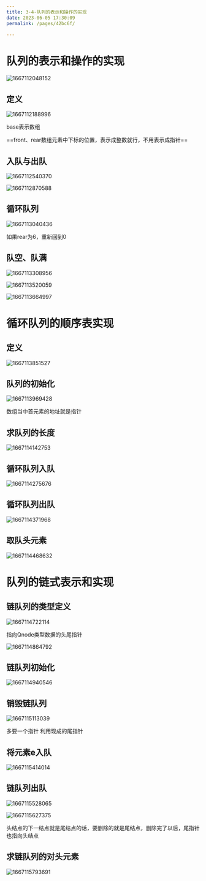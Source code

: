 ```yaml
---
title: 3-4-队列的表示和操作的实现
date: 2023-06-05 17:30:09
permalink: /pages/42bc6f/

---
```

# 队列的表示和操作的实现

![1667112048152](/assets/1667112048152.png)

## 定义

![1667112188996](/assets/1667112188996.png)

base表示数组

==front、rear数组元素中下标的位置，表示成整数就行，不用表示成指针==

## 入队与出队

![1667112540370](/assets/1667112540370.png)

![1667112870588](/assets/1667112870588-1667112873140.png)

## 循环队列

![1667113040436](/assets/1667113040436-1667113040936.png)

如果rear为6，重新回到0



## 队空、队满

![1667113308956](/assets/1667113308956-1667113309368.png)

![1667113520059](/assets/1667113520059-1667113520573.png)

![1667113664997](/assets/1667113664997-1667113665447.png)

# 循环队列的顺序表实现

## 定义

![1667113851527](/assets/1667113851527-1667113851950.png)

## 队列的初始化

![1667113969428](/assets/1667113969428-1667113969937.png)

数组当中首元素的地址就是指针

## 求队列的长度

![1667114142753](/assets/1667114142753-1667114143147.png)

## 循环队列入队

![1667114275676](/assets/1667114275676-1667114276099.png)

## 循环队列出队

![1667114371968](/assets/1667114371968-1667114372588.png)

## 取队头元素

![1667114468632](/assets/1667114468632-1667114469688.png)

# 队列的链式表示和实现

## 链队列的类型定义

![1667114722114](/assets/1667114722114-1667114722652.png)

指向Qnode类型数据的头尾指针

![1667114864792](/assets/1667114864792-1667114865379.png)

## 链队列初始化

![1667114940546](/assets/1667114940546-1667114941106.png)

## 销毁链队列

![1667115113039](/assets/1667115113039-1667115114556.png)

多要一个指针
利用现成的尾指针

## 将元素e入队

![1667115414014](/assets/1667115414014-1667115414454.png)

## 链队列出队

![1667115528065](/assets/1667115528065-1667115528361.png)

![1667115627375](/assets/1667115627375-1667115627688.png)

头结点的下一结点就是尾结点的话，要删除的就是尾结点，删除完了以后，尾指针也指向头结点

## 求链队列的对头元素

![1667115793691](/assets/1667115793691-1667115794475.png)

